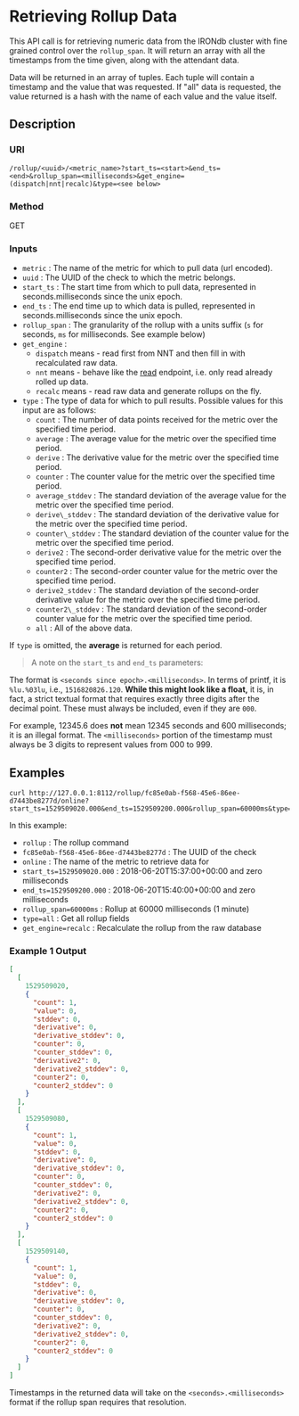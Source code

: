 # Retrieving Rollup Data

This API call is for retrieving numeric data from the IRONdb cluster with fine
grained control over the `rollup_span`. It will return an array with all the
timestamps from the time given, along with the attendant data.

Data will be returned in an array of tuples. Each tuple will contain a
timestamp and the value that was requested. If "all" data is requested, the
value returned is a hash with the name of each value and the value itself.

## Description

### URI

`/rollup/<uuid>/<metric_name>?start_ts=<start>&end_ts=<end>&rollup_span=<milliseconds>&get_engine=(dispatch|nnt|recalc)&type=<see below>`

### Method

GET

### Inputs

 * `metric`      : The name of the metric for which to pull data (url encoded).
 * `uuid`        : The UUID of the check to which the metric belongs.
 * `start_ts`    : The start time from which to pull data, represented in seconds.milliseconds since the unix epoch.
 * `end_ts`      : The end time up to which data is pulled, represented in seconds.milliseconds since the unix epoch.
 * `rollup_span` : The granularity of the rollup with a units suffix (`s` for seconds, `ms` for milliseconds.  See example below)
 * `get_engine`  :
   * `dispatch` means - read first from NNT and then fill in with recalculated raw data.
   * `nnt` means - behave like the [read](/api-old/read-nnt.md) endpoint, i.e. only read already rolled up data.
   * `recalc` means - read raw data and generate rollups on the fly.
 * `type`        : The type of data for which to pull results. Possible values for this input are as follows:
   * `count`   : The number of data points received for the metric over the specified time period.
   * `average` : The average value for the metric over the specified time period.
   * `derive`  : The derivative value for the metric over the specified time period.
   * `counter` : The counter value for the metric over the specified time period.
   * `average_stddev`   : The standard deviation of the average value for the metric over the specified time period.
   * `derive\_stddev`   : The standard deviation of the derivative value for the metric over the specified time period.
   * `counter\_stddev`  : The standard deviation of the counter value for the metric over the specified time period.
   * `derive2`  : The second-order derivative value for the metric over the specified time period.
   * `counter2` : The second-order counter value for the metric over the specified time period.
   * `derive2_stddev`   : The standard deviation of the second-order derivative value for the metric over the specified time period.
   * `counter2\_stddev` : The standard deviation of the second-order counter value for the metric over the specified time period.
   * `all`     : All of the above data.
  
If `type` is omitted, the **average** is returned for each period.

> A note on the `start_ts` and `end_ts` parameters:

The format is `<seconds since epoch>.<milliseconds>`.  In terms of printf, it
is `%lu.%03lu`, i.e., `1516820826.120`.  **While this might look like a
float,** it is, in fact, a strict textual format that requires exactly three
digits after the decimal point. These must always be included, even if they are
`000`.

For example, 12345.6 does **not** mean 12345 seconds and 600 milliseconds; it
is an illegal format.  The `<milliseconds>` portion of the timestamp must
always be 3 digits to represent values from 000 to 999.

## Examples

```
curl http://127.0.0.1:8112/rollup/fc85e0ab-f568-45e6-86ee-d7443be8277d/online?start_ts=1529509020.000&end_ts=1529509200.000&rollup_span=60000ms&type=all&get_engine=recalc
```

In this example:

 * `rollup` : The rollup command
 * `fc85e0ab-f568-45e6-86ee-d7443be8277d` : The UUID of the check
 * `online` : The name of the metric to retrieve data for
 * `start_ts=1529509020.000` : 2018-06-20T15:37:00+00:00 and zero milliseconds
 * `end_ts=1529509200.000` : 2018-06-20T15:40:00+00:00 and zero milliseconds
 * `rollup_span=60000ms` : Rollup at 60000 milliseconds (1 minute)
 * `type=all` : Get all rollup fields
 * `get_engine=recalc` : Recalculate the rollup from the raw database

### Example 1 Output

```json
[
  [
    1529509020,
    {
      "count": 1,
      "value": 0,
      "stddev": 0,
      "derivative": 0,
      "derivative_stddev": 0,
      "counter": 0,
      "counter_stddev": 0,
      "derivative2": 0,
      "derivative2_stddev": 0,
      "counter2": 0,
      "counter2_stddev": 0
    }
  ],
  [
    1529509080,
    {
      "count": 1,
      "value": 0,
      "stddev": 0,
      "derivative": 0,
      "derivative_stddev": 0,
      "counter": 0,
      "counter_stddev": 0,
      "derivative2": 0,
      "derivative2_stddev": 0,
      "counter2": 0,
      "counter2_stddev": 0
    }
  ],
  [
    1529509140,
    {
      "count": 1,
      "value": 0,
      "stddev": 0,
      "derivative": 0,
      "derivative_stddev": 0,
      "counter": 0,
      "counter_stddev": 0,
      "derivative2": 0,
      "derivative2_stddev": 0,
      "counter2": 0,
      "counter2_stddev": 0
    }
  ]
]
```

Timestamps in the returned data will take on the `<seconds>.<milliseconds>`
format if the rollup span requires that resolution.

